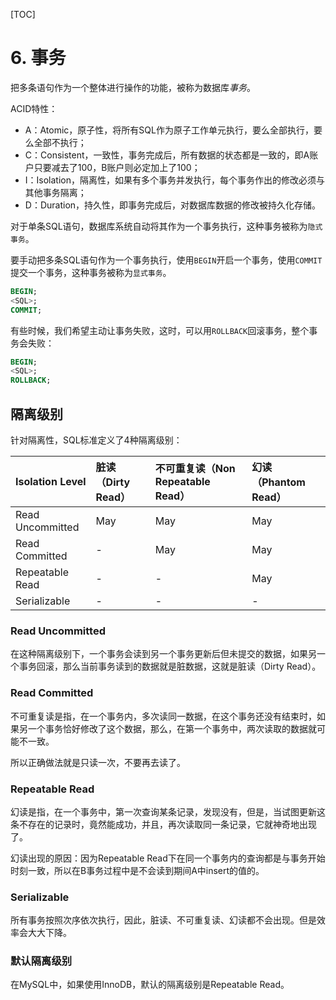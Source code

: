 [TOC]

# 6. 事务

把多条语句作为一个整体进行操作的功能，被称为数据库*事务*。

ACID特性：

- A：Atomic，原子性，将所有SQL作为原子工作单元执行，要么全部执行，要么全部不执行；
- C：Consistent，一致性，事务完成后，所有数据的状态都是一致的，即A账户只要减去了100，B账户则必定加上了100；
- I：Isolation，隔离性，如果有多个事务并发执行，每个事务作出的修改必须与其他事务隔离；
- D：Duration，持久性，即事务完成后，对数据库数据的修改被持久化存储。

对于单条SQL语句，数据库系统自动将其作为一个事务执行，这种事务被称为`隐式事务`。

要手动把多条SQL语句作为一个事务执行，使用`BEGIN`开启一个事务，使用`COMMIT`提交一个事务，这种事务被称为`显式事务`。

```sql
BEGIN;
<SQL>;
COMMIT;
```

有些时候，我们希望主动让事务失败，这时，可以用`ROLLBACK`回滚事务，整个事务会失败：

```sql
BEGIN;
<SQL>;
ROLLBACK;
```

## 隔离级别

针对隔离性，SQL标准定义了4种隔离级别：

| Isolation Level  | 脏读（Dirty Read） | 不可重复读（Non Repeatable Read） | 幻读（Phantom Read） |
| :--------------- | :----------------- | :-------------------------------- | :------------------- |
| Read Uncommitted | May                | May                               | May                  |
| Read Committed   | -                  | May                               | May                  |
| Repeatable Read  | -                  | -                                 | May                  |
| Serializable     | -                  | -                                 | -                    |

### Read Uncommitted

在这种隔离级别下，一个事务会读到另一个事务更新后但未提交的数据，如果另一个事务回滚，那么当前事务读到的数据就是脏数据，这就是脏读（Dirty Read）。

### Read Committed

不可重复读是指，在一个事务内，多次读同一数据，在这个事务还没有结束时，如果另一个事务恰好修改了这个数据，那么，在第一个事务中，两次读取的数据就可能不一致。

所以正确做法就是只读一次，不要再去读了。

### Repeatable Read

幻读是指，在一个事务中，第一次查询某条记录，发现没有，但是，当试图更新这条不存在的记录时，竟然能成功，并且，再次读取同一条记录，它就神奇地出现了。

幻读出现的原因：因为Repeatable Read下在同一个事务内的查询都是与事务开始时刻一致，所以在B事务过程中是不会读到期间A中insert的值的。

### Serializable

所有事务按照次序依次执行，因此，脏读、不可重复读、幻读都不会出现。但是效率会大大下降。

### 默认隔离级别

在MySQL中，如果使用InnoDB，默认的隔离级别是Repeatable Read。